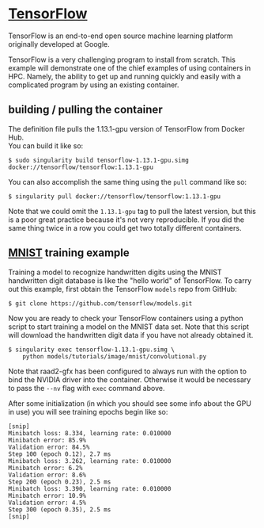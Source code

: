 # [TensorFlow](https://www.tensorflow.org/)

TensorFlow is an end-to-end open source machine learning platform originally
developed at Google.

TensorFlow is a very challenging program to install from scratch.  This example
will demonstrate one of the chief examples of using containers in HPC. Namely,
the ability to get up and running quickly and easily with a complicated 
program by using an existing container.

## building / pulling the container

The definition file pulls the 1.13.1-gpu version of TensorFlow from Docker Hub.  
You can build it like so:

```
$ sudo singularity build tensorflow-1.13.1-gpu.simg docker://tensorflow/tensorflow:1.13.1-gpu
```

You can also accomplish the same thing using the `pull` command like so:

```
$ singularity pull docker://tensorflow/tensorflow:1.13.1-gpu
```

Note that we could omit the `1.13.1-gpu` tag to pull the latest version, but 
this is a poor great practice because it's not very reproducible.  If you did 
the same thing twice in a row you could get two totally different containers. 

## [MNIST](http://yann.lecun.com/exdb/mnist/index.html) training example

Training a model to recognize handwritten digits using the MNIST handwritten 
digit database is like the "hello world" of TensorFlow.  To carry out this 
example, first obtain the TensorFlow `models` repo from GitHub:

```
$ git clone https://github.com/tensorflow/models.git
```

Now you are ready to check your TensorFlow containers using a python script to
start training a model on the MNIST data set.  Note that this script will
download the handwritten digit data if you have not already obtained it.

```
$ singularity exec tensorflow-1.13.1-gpu.simg \
    python models/tutorials/image/mnist/convolutional.py
```
Note that raad2-gfx has been configured to always run with the option to 
bind the NVIDIA driver into the container.  Otherwise it would be necessary to
pass the `--nv` flag with `exec` command above.

After some initialization (in which you should see some info about the GPU in
use) you will see training epochs begin like so:

```
[snip]
Minibatch loss: 8.334, learning rate: 0.010000
Minibatch error: 85.9%
Validation error: 84.5%
Step 100 (epoch 0.12), 2.7 ms
Minibatch loss: 3.262, learning rate: 0.010000
Minibatch error: 6.2%
Validation error: 8.6%
Step 200 (epoch 0.23), 2.5 ms
Minibatch loss: 3.390, learning rate: 0.010000
Minibatch error: 10.9%
Validation error: 4.5%
Step 300 (epoch 0.35), 2.5 ms
[snip]
```
